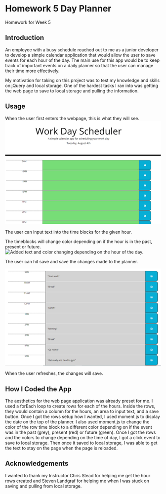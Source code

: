 # Homework 5 Day Planner

Homework for Week 5

## Introduction

An employee with a busy schedule reached out to me as a junior developer to develop a simple calendar application that would allow the user to save events for each hour of the day. The main use for this app would be to keep track of important events on a daily planner so that the user can manage their time more effectively.

My motivation for taking on this project was to test my knowledge and skills on jQuery and local storage. One of the hardest tasks I ran into was getting the web page to save to local storage and pulling the information.

## Usage

When the user first enters the webpage, this is what they will see.
![Start of the Day with Green Hour Blocks and No Text](https://github.com/falbuna/Homework_5_DayPlanner/blob/master/Assets/StartOfDay.PNG)

The user can input text into the time blocks for the given hour.

The timeblocks will change color depending on if the hour is in the past, present or future.
![Added text and color changing depending on the hour of the day.](https://github.com/falbuna/Homework_5_DayPlanner/tree/master/MiddleOfDay.PNG)

The user can hit save and save the changes made to the planner.

![End of Day with All hours in gray.](https://github.com/falbuna/Homework_5_DayPlanner/blob/master/Assets/EndOfDay.PNG)

When the user refreshes, the changes will save.


## How I Coded the App

The aesthetics for the web page application was already preset for me. I used a forEach loop to create rows for each of the hours. Inside the rows, they would contain a column for the hours, an area to input text, and a save button. Once I got the rows setup how I wanted, I used moment.js to display the date on the top of the planner. I also used moment.js to change the color of the row time block to a different color depending on if the event was in the past (grey), present (red) or future (green). Once I got the rows and the colors to change depending on the time of day, I got a click event to save to local storage. Then once it saved to local storage, I was able to get the text to stay on the page when the page is reloaded.

## Acknowledgements

I wanted to thank my Instructor Chris Stead for helping me get the hour rows created and Steven Landgraf for helping me when I was stuck on saving and pulling from local storage.